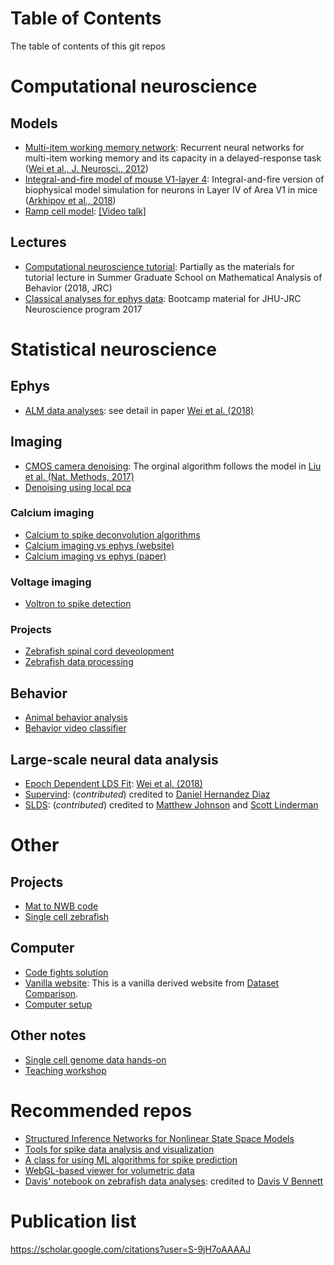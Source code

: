 # Table of Contents
The table of contents of this git repos

# Computational neuroscience

## Models
* [Multi-item working memory network](https://github.com/zqwei/Multi-item-Working-Memory-Network): Recurrent neural networks for multi-item working memory and its capacity in a delayed-response task ([Wei et al., J. Neurosci., 2012](https://www.researchgate.net/publication/230678521_From_Distributed_Resources_to_Limited_Slots_in_Multiple-Item_Working_Memory_A_Spiking_Network_Model_with_Normalization))
* [Integral-and-fire model of mouse V1-layer 4](https://github.com/zqwei/LIF_Vis_model): Integral-and-fire version of biophysical model simulation for neurons in Layer IV of Area V1 in mice ([Arkhipov et al., 2018](https://www.biorxiv.org/content/early/2018/03/31/292839))
* [Ramp cell model](https://github.com/zqwei/ramp_cell_model): [[Video talk]](https://www.youtube.com/watch?v=RQzRmHeNI3g&index=30&list=PL9YzmV9joj3FNsAV2S_cKxY8Ik_-YlQfu)

## Lectures
* [Computational neuroscience tutorial](https://github.com/zqwei/Computational_neuroscience_tutorial): Partially as the materials for tutorial lecture in Summer Graduate School on Mathematical Analysis of Behavior (2018, JRC)
* [Classical analyses for ephys data](https://github.com/zqwei/explore_ephys_data): Bootcamp material for JHU-JRC Neuroscience program 2017

# Statistical neuroscience

## Ephys
* [ALM data analyses](https://github.com/zqwei/TLDS_ALM_Data): see detail in paper [Wei et al. (2018)](https://www.biorxiv.org/content/early/2018/07/25/376830)

## Imaging
* [CMOS camera denoising](https://github.com/zqwei/cmos_denoise): The orginal algorithm follows the model in [Liu et al. (Nat. Methods, 2017)](https://github.com/HuanglabPurdue/NCS)
* [Denoising using local pca](https://github.com/zqwei/denoiseLocalPCA)
### Calcium imaging
* [Calcium to spike deconvolution algorithms](https://github.com/zqwei/Ca-Imaging-Deconv-List)
* [Calcium imaging vs ephys (website)](https://github.com/zqwei/Neural-Recording-Methodology-Comparison)
* [Calcium imaging vs ephys (paper)](https://github.com/zqwei/Ephys_imaging_comparison)
### Voltage imaging
* [Voltron to spike detection](https://github.com/zqwei/spike-detection-voltron)

### Projects
* [Zebrafish spinal cord deveolopment](https://github.com/zqwei/Zebrafish_spinal_cord_development)
* [Zebrafish data processing](https://github.com/zqwei/fish_processing)

## Behavior
* [Animal behavior analysis](https://github.com/zqwei/Animal_behavior_analysis)
* [Behavior video classifier](https://github.com/zqwei/BehaviorVideoClassifier)

## Large-scale neural data analysis
* [Epoch Dependent LDS Fit](https://github.com/zqwei/Epoch-Dependent-LDS-Fit): [Wei et al. (2018)](https://www.biorxiv.org/content/early/2018/07/25/376830)
* [Supervind](https://github.com/dhernandd/supervind): (_contributed_) credited to [Daniel Hernandez Diaz](https://github.com/dhernandd)
* [SLDS](https://github.com/zqwei/pyslds): (_contributed_) credited to [Matthew Johnson](https://github.com/mattjj) and [Scott Linderman](https://github.com/slinderman)

# Other
## Projects
* [Mat to NWB code](https://github.com/zqwei/Mat2NWB_Dataset_Cai-4)
* [Single cell zebrafish](https://github.com/zqwei/single_cell_zebrafish)

## Computer
* [Code fights solution](https://github.com/zqwei/code-fights-solution)
* [Vanilla website](https://github.com/zqwei/vanilla_website): This is a vanilla derived website from [Dataset Comparison](https://github.com/zqwei/Neural-Recording-Methodology-Comparison).
* [Computer setup](https://github.com/zqwei/computer_setup)

## Other notes
* [Single cell genome data hands-on](https://github.com/zqwei/single-cell-workshop-notes)
* [Teaching workshop](https://github.com/zqwei/Teaching_workshop/blob/master/Teaching_Workshop.md)

# Recommended repos
* [Structured Inference Networks for Nonlinear State Space Models](https://github.com/clinicalml/structuredinference)
* [Tools for spike data analysis and visualization](https://github.com/KordingLab/spykes)
* [A class for using ML algorithms for spike prediction](https://github.com/KordingLab/spykesML)
* [WebGL-based viewer for volumetric data](https://github.com/zqwei/neuroglancer)
* [Davis' notebook on zebrafish data analyses](https://github.com/d-v-b/notebooks): credited to [Davis V Bennett](https://github.com/d-v-b)

# Publication list
https://scholar.google.com/citations?user=S-9jH7oAAAAJ

<!---
--->

